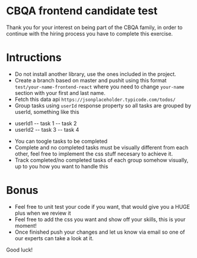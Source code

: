 # CBQA frontend candidate test
Thank you for your interest on being part of the CBQA family, in order to continue with the hiring process you have to complete this exercise.

# Intructions
* Do not install another library, use the ones included in the project.
* Create a branch based on master and pushit using this format `test/your-name-frontend-react` where you need to change `your-name` section with your first and last name.
* Fetch this data api `https://jsonplaceholder.typicode.com/todos/`
* Group tasks using `userId` response property so all tasks are grouped by userId, something like this
 - userId1
   -- task 1
   -- task 2
 - userId2
   -- task 3
   -- task 4
* You can toogle tasks to be completed
* Complete and no completed tasks must be visually different from each other, feel free to implement the css stuff necesary to achieve it.
* Track completed/no completed tasks of each group somehow visually, up to you how you want to handle this

# Bonus
* Feel free to unit test your code if you want, that would give you a HUGE plus when we review it
* Feel free to add the css you want and show off your skills, this is your moment!
* Once finished push your changes and let us know via email so one of our experts can take a look at it.

Good luck!
